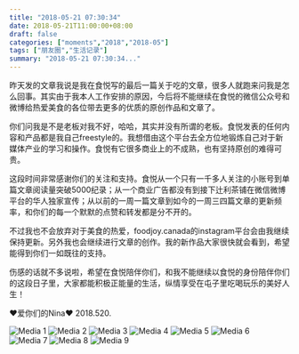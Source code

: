 ```yaml
---
title: "2018-05-21 07:30:34"
date: 2018-05-21T11:00:00+08:00
draft: false
categories: ["moments","2018","2018-05"]
tags: ["朋友圈","生活记录"]
summary: "2018-05-21 07:30:34..."
---
```


昨天发的文章我说是我在食悦写的最后一篇关于吃的文章，很多人就跑来问我是怎么回事。其实由于我本人工作安排的原因，今后将不能继续在食悦的微信公众号和微博给热爱美食的各位带去更多的优质的原创作品和文章了。

你们问我是不是老板对我不好，哈哈，其实并没有所谓的老板。食悦发表的任何内容和产品都是我自己freestyle的。我想借由这个平台去全方位地锻炼自己对于新媒体产业的学习和操作。食悦有它很多商业上的不成熟，也有坚持原创的难得可贵。

这段时间非常感谢你们的关注和支持。食悦从一个只有一千多人关注的小账号到单篇文章阅读量突破5000纪录；从一个商业广告都没有到接下辻利茶铺在微信微博平台的华人独家宣传；从以前的一周一篇文章到如今的一周三四篇文章的更新频率，和你们的每一个默默的点赞和转发都是分不开的。

不过我也不会放弃对于美食的热爱，foodjoy.canada的instagram平台会由我继续保持更新。另外我也会继续进行文章的创作。我的新作品大家很快就会看到，希望能得到你们一如既往的支持。

伤感的话就不多说啦，希望在食悦陪伴你们，和我不能继续以食悦的身份陪伴你们的这段日子里，大家都能积极正能量的生活，纵情享受在屯子里吃喝玩乐的美好人生！

❤️爱你们的Nina❤️
2018.520.

![Media 1](/Moments/photos/2018-05-21/201805210730340.jpg)
![Media 2](/Moments/photos/2018-05-21/201805210730341.jpg)
![Media 3](/Moments/photos/2018-05-21/201805210730342.jpg)
![Media 4](/Moments/photos/2018-05-21/201805210730343.jpg)
![Media 5](/Moments/photos/2018-05-21/201805210730344.jpg)
![Media 6](/Moments/photos/2018-05-21/201805210730345.jpg)
![Media 7](/Moments/photos/2018-05-21/201805210730346.jpg)
![Media 8](/Moments/photos/2018-05-21/201805210730347.jpg)
![Media 9](/Moments/photos/2018-05-21/201805210730348.jpg)

